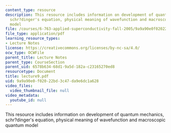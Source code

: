 ```yaml
---
content_type: resource
description: This resource includes information on development of quantum mechanics,
  schr?dinger's equation, physical meaning of wavefunction and macroscopic quantum
  model
file: /courses/6-763-applied-superconductivity-fall-2005/9a9a90e0f02022bd3c47da9e6dc1a628_lecture9.pdf
file_type: application/pdf
learning_resource_types:
- Lecture Notes
license: https://creativecommons.org/licenses/by-nc-sa/4.0/
ocw_type: OCWFile
parent_title: Lecture Notes
parent_type: CourseSection
parent_uid: 6578b634-68d1-9a5d-182a-c23165270ed8
resourcetype: Document
title: lecture9.pdf
uid: 9a9a90e0-f020-22bd-3c47-da9e6dc1a628
video_files:
  video_thumbnail_file: null
video_metadata:
  youtube_id: null
---
```

This resource includes information on development of quantum mechanics, schr?dinger's equation, physical meaning of wavefunction and macroscopic quantum model